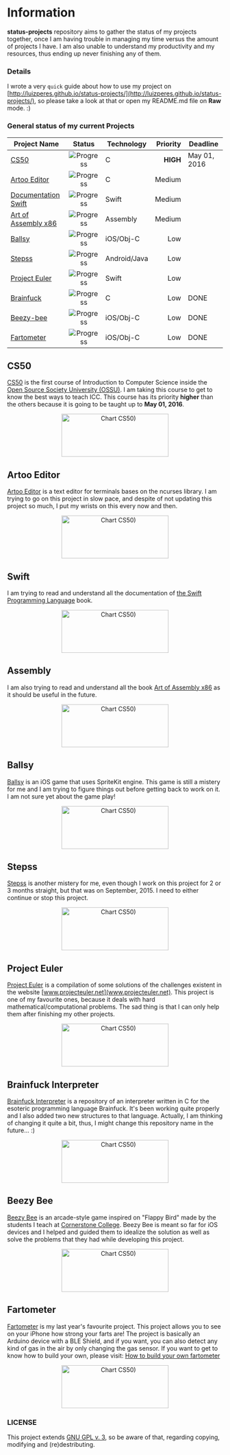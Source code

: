 # Information
__status-projects__ repository aims to gather the status of my projects together, once I am having trouble in managing my time versus the amount of projects I have. I am also unable to understand my productivity and my resources, thus ending up never finishing any of them.

### Details
I wrote a very ```quick``` guide about how to use my project on [http://luizperes.github.io/status-projects/](http://luizperes.github.io/status-projects/), so please take a look at that or open my README.md file on __Raw__ mode. :)

### General status of my current Projects

| Project Name                        | Status                                    | Technology  | Priority |  Deadline    |
| ----------------------------------- |:-----------------------------------------:| ----------- | --------:|  --------    |
| [CS50](#cs50)                       | ![Progress](http://progressed.io/bar/20)  | C           | __HIGH__ | May 01, 2016 |
| [Artoo Editor](#artoo-editor)       | ![Progress](http://progressed.io/bar/20)  | C           | Medium   |              |
| [Documentation Swift](#swift)       | ![Progress](http://progressed.io/bar/30)  | Swift       | Medium   |              |
| [Art of Assembly x86](#assembly)    | ![Progress](http://progressed.io/bar/5)   | Assembly    | Medium   |              |
| [Ballsy](#ballsy)                   | ![Progress](http://progressed.io/bar/5)   | iOS/Obj-C   | Low      |              |
| [Stepss](#stepss)                   | ![Progress](http://progressed.io/bar/60)  | Android/Java| Low      |              |
| [Project Euler](#project-euler)     | ![Progress](http://progressed.io/bar/10)  | Swift       | Low      |              |
| [Brainfuck](#brainfuck-interpreter) | ![Progress](http://progressed.io/bar/100) | C           | Low      | DONE         |
| [Beezy-bee](#beezy-bee)             | ![Progress](http://progressed.io/bar/100) | iOS/Obj-C   | Low      | DONE         |
| [Fartometer](#fartometer)           | ![Progress](http://progressed.io/bar/100) | iOS/Obj-C   | Low      | DONE         |

## CS50

[CS50](https://www.edx.org/course/introduction-computer-science-harvardx-cs50x#!) is the first course of Introduction to Computer Science inside the [Open Source Society University (OSSU)](https://github.com/open-source-society/computer-science). I am taking this course to get to know the best ways to teach ICC. This course has its priority **higher** than the others because it is going to be taught up to **May 01, 2016**.

<div align="center"><img src='https://chart.googleapis.com/chart?cht=p&chs=250x100&chd=t:20,10,70&chco=8BC34A,CDDC39,C8E6C9&chl=Done|In%20Progress|To%20Do' alt='Chart CS50)' height='100' width='250' /></div>

## Artoo Editor
[Artoo Editor](https://github.com/luizperes/artoo-editor) is a text editor for terminals bases on the ncurses library. I am trying to go on this project in slow pace, and despite of not updating this project so much, I put my wrists on this every now and then.

<div align="center"><img src='https://chart.googleapis.com/chart?cht=p&chs=250x100&chd=t:20,5,75&chco=8BC34A,CDDC39,C8E6C9&chl=Done|In%20Progress|To%20Do' alt='Chart CS50)' height='100' width='250' /></div>

## Swift

I am trying to read and understand all the documentation of [the Swift Programming Language](https://itunes.apple.com/us/book/swift-programming-language/id1002622538?mt=11) book.

<div align="center"><img src='https://chart.googleapis.com/chart?cht=p&chs=250x100&chd=t:30,70&chl=Read|Not%20Read' alt='Chart CS50)' height='100' width='250' /></div>

## Assembly

I am also trying to read and understand all the book [Art of Assembly x86](http://www.plantation-productions.com/Webster/www.artofasm.com/Windows/PDFs/0_PDFIndexWin.html) as it should be useful in the future.

<div align="center"><img src='https://chart.googleapis.com/chart?cht=p&chs=250x100&chd=t:5,95&chl=Read|Not%20Read' alt='Chart CS50)' height='100' width='250' /></div>

## Ballsy

[Ballsy](https://github.com/ideiadoluiz/ballsy-doodle) is an iOS game that uses SpriteKit engine. This game is still a mistery for me and I am trying to figure things out before getting back to work on it. I am not sure yet about the game play!

<div align="center"><img src='https://chart.googleapis.com/chart?cht=p&chs=250x100&chd=t:5,0,95&chco=8BC34A,CDDC39,C8E6C9&chl=Done|In%20Progress|To%20Do' alt='Chart CS50)' height='100' width='250' /></div>

## Stepss

[Stepss](https://github.com/luizperes/TStepProject) is another mistery for me, even though I work on this project for 2 or 3 months straight, but that was on September, 2015. I need to either continue or stop this project. 

<div align="center"><img src='https://chart.googleapis.com/chart?cht=p&chs=250x100&chd=t:60,0,40&chco=8BC34A,CDDC39,C8E6C9&chl=Done|In%20Progress|To%20Do' alt='Chart CS50)' height='100' width='250' /></div>

## Project Euler

[Project Euler](https://github.com/DestructHub/ProjectEuler) is a compilation of some solutions of the challenges existent in the website [www.projecteuler.net](www.projecteuler.net). This project is one of my favourite ones, because it deals with hard mathematical/computational problems. The sad thing is that I can only help them after finishing my other projects. 

<div align="center"><img src='https://chart.googleapis.com/chart?cht=p&chs=250x100&chd=t:10,1,89&chco=8BC34A,CDDC39,C8E6C9&chl=Done|In%20Progress|To%20Do' alt='Chart CS50)' height='100' width='250' /></div>

## Brainfuck Interpreter

[Brainfuck Interpreter](https://github.com/luizperes/BrainfuckInterpreter) is a repository of an interpreter written in C for the esoteric programming language Brainfuck. It's been working quite properly and I also added two new structures to that language. Actually, I am thinking of changing it quite a bit, thus, I might change this repository name in the future... :)

<div align="center"><img src='https://chart.googleapis.com/chart?cht=p&chs=250x100&chd=t:100&chco=8BC34A&chl=Done' alt='Chart CS50)' height='100' width='250' /></div>

## Beezy Bee

[Beezy Bee](https://github.com/cornerstonecollege/beezy-bee) is an arcade-style game inspired on "Flappy Bird" made by the students I teach at [Cornerstone College](http://ciccc.ca). Beezy Bee is meant so far for iOS devices and I helped and guided them to idealize the solution as well as solve the problems that they had while developing this project.

<div align="center"><img src='https://chart.googleapis.com/chart?cht=p&chs=250x100&chd=t:100&chco=8BC34A&chl=Done' alt='Chart CS50)' height='100' width='250' /></div>

## Fartometer

[Fartometer](https://github.com/ideiadoluiz/FartometerIOSProject) is my last year's favourite project. This project allows you to see on your iPhone how strong your farts are! The project is basically an Arduino device with a BLE Shield, and if you want, you can also detect any kind of gas in the air by only changing the gas sensor. If you want to get to know how to build your own, please visit: [How to build your own fartometer](http://www.ideiadoluiz.com.br/site/how-to-build-your-own-fartometer/)

<div align="center"><img src='https://chart.googleapis.com/chart?cht=p&chs=250x100&chd=t:100&chco=8BC34A&chl=Done' alt='Chart CS50)' height='100' width='250' /></div>

### LICENSE
This project extends [GNU GPL v. 3](http://www.gnu.org/licenses/gpl-3.0.en.html), so be aware of that, regarding copying, modifying and (re)destributing.
